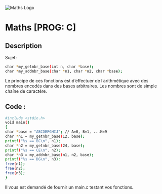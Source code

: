 ![Maths Logo](https://github.com/Loqiu971/Maths/blob/main/icone2.png "Maths logo")

# Maths [PROG: C]

## Description

Sujet:

```bash
char *my_getnbr_base(int n, char *base);
char *my_addnbr_base(char *n1, char *n2, char *base);
```

Le principe de ces fonctions est d’effectuer de l’arithmétique avec des nombres encodés dans
des bases arbitraires. Les nombres sont de simple chaíne de caractère.

## Code  :
```bash
#include <stdio.h>
void main()
{
char *base = "ABCDEFGHIJ"; // A=0, B=1, ...K=9
char *n1 = my_getnbr_base(12, base);
printf("%s == BC\n", n1);
char *n2 = my_getnbr_base(24, base);
printf("%s == CE\n", n2);
char *n3 = my_addnbr_base(n1, n2, base);
printf("%s == DG\n", n3):
free(n1);
free(n2);
free(n3);
}
```

Il vous est demandé de fournir un main.c testant vos fonctions.